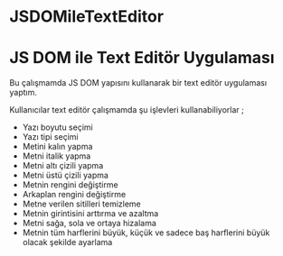 # JSDOMileTextEditor
<h1>JS DOM ile Text Editör Uygulaması</h1>

<p>Bu çalışmamda JS DOM yapısını kullanarak bir text editör uygulaması yaptım.</p>
<p>Kullanıcılar text editör çalışmamda şu işlevleri kullanabiliyorlar ;</p>
<ul>
  <li>Yazı boyutu seçimi</li>
  <li>Yazı tipi seçimi</li>
  <li>Metini kalın yapma</li>
  <li>Metni italik yapma</li>
  <li>Metni altı çizili yapma</li>
  <li>Metni üstü çizili yapma</li>
  <li>Metnin rengini değiştirme</li>
  <li>Arkaplan rengini değiştirme</li>
  <li>Metne verilen sitilleri temizleme</li>
  <li>Metnin girintisini arttırma ve azaltma</li>
  <li>Metni sağa, sola ve ortaya hizalama</li>
  <li>Metnin tüm harflerini büyük, küçük ve sadece baş harflerini büyük olacak şekilde ayarlama</li>
</ul>

